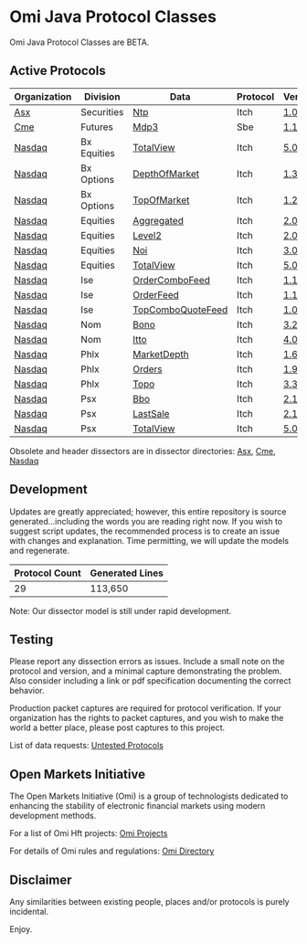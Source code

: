 # Omi Java Protocol Classes

Omi Java Protocol Classes are BETA.


## Active Protocols

| Organization | Division | Data | Protocol | Version | Date | [Testing][Omi.Glossary.Testing] |
| --- | --- | --- | --- | --- | --- | --- |
| [Asx][Asx.Directory] | Securities | [Ntp][Asx.Securities.Ntp.Itch.v1.05.Java] | Itch | [1.05][Asx.Securities.Ntp.Itch.v1.05.Java] | 12/1/2017 | [Verified][Omi.Glossary.Testing.Verified] |
| [Cme][Cme.Directory] | Futures | [Mdp3][Cme.Futures.Mdp3.Sbe.v1.11.Java] | Sbe | [1.11][Cme.Futures.Mdp3.Sbe.v1.11.Java] | 3/3/2020 | [Untested][Omi.Glossary.Testing.Untested] |
| [Nasdaq][Nasdaq.Directory] | Bx Equities | [TotalView][Nasdaq.Bx.Equities.TotalView.Itch.v5.0.Java] | Itch | [5.0][Nasdaq.Bx.Equities.TotalView.Itch.v5.0.Java] | 5/23/2018 | [Untested][Omi.Glossary.Testing.Untested] |
| [Nasdaq][Nasdaq.Directory] | Bx Options | [DepthOfMarket][Nasdaq.Bx.Options.DepthOfMarket.Itch.v1.3.Java] | Itch | [1.3][Nasdaq.Bx.Options.DepthOfMarket.Itch.v1.3.Java] | 11/2/2017 | [Untested][Omi.Glossary.Testing.Untested] |
| [Nasdaq][Nasdaq.Directory] | Bx Options | [TopOfMarket][Nasdaq.Bx.Options.TopOfMarket.Itch.v1.2.Java] | Itch | [1.2][Nasdaq.Bx.Options.TopOfMarket.Itch.v1.2.Java] | 11/2/2017 | [Untested][Omi.Glossary.Testing.Untested] |
| [Nasdaq][Nasdaq.Directory] | Equities | [Aggregated][Nasdaq.Equities.Aggregated.Itch.v2.0.Java] | Itch | [2.0][Nasdaq.Equities.Aggregated.Itch.v2.0.Java] | 9/12/2017 | [Untested][Omi.Glossary.Testing.Untested] |
| [Nasdaq][Nasdaq.Directory] | Equities | [Level2][Nasdaq.Equities.Level2.Itch.v2.0.Java] | Itch | [2.0][Nasdaq.Equities.Level2.Itch.v2.0.Java] | 5/3/2018 | [Untested][Omi.Glossary.Testing.Untested] |
| [Nasdaq][Nasdaq.Directory] | Equities | [Noi][Nasdaq.Equities.Noi.Itch.v3.0.Java] | Itch | [3.0][Nasdaq.Equities.Noi.Itch.v3.0.Java] | 9/12/2017 | [Untested][Omi.Glossary.Testing.Untested] |
| [Nasdaq][Nasdaq.Directory] | Equities | [TotalView][Nasdaq.Equities.TotalView.Itch.v5.0.Java] | Itch | [5.0][Nasdaq.Equities.TotalView.Itch.v5.0.Java] | 9/12/2017 | [Untested][Omi.Glossary.Testing.Untested] |
| [Nasdaq][Nasdaq.Directory] | Ise | [OrderComboFeed][Nasdaq.Ise.OrderComboFeed.Itch.v1.1.Java] | Itch | [1.1][Nasdaq.Ise.OrderComboFeed.Itch.v1.1.Java] | 6/13/2017 | [Verified][Omi.Glossary.Testing.Verified] |
| [Nasdaq][Nasdaq.Directory] | Ise | [OrderFeed][Nasdaq.Ise.OrderFeed.Itch.v1.1.Java] | Itch | [1.1][Nasdaq.Ise.OrderFeed.Itch.v1.1.Java] | 8/23/2017 | [Untested][Omi.Glossary.Testing.Untested] |
| [Nasdaq][Nasdaq.Directory] | Ise | [TopComboQuoteFeed][Nasdaq.Ise.TopComboQuoteFeed.Itch.v1.0.Java] | Itch | [1.0][Nasdaq.Ise.TopComboQuoteFeed.Itch.v1.0.Java] | 8/23/2017 | [Verified][Omi.Glossary.Testing.Verified] |
| [Nasdaq][Nasdaq.Directory] | Nom | [Bono][Nasdaq.Nom.Bono.Itch.v3.2.Java] | Itch | [3.2][Nasdaq.Nom.Bono.Itch.v3.2.Java] | 11/2/2017 | [Untested][Omi.Glossary.Testing.Untested] |
| [Nasdaq][Nasdaq.Directory] | Nom | [Itto][Nasdaq.Nom.Itto.Itch.v4.0.Java] | Itch | [4.0][Nasdaq.Nom.Itto.Itch.v4.0.Java] | 2/8/2018 | [Untested][Omi.Glossary.Testing.Untested] |
| [Nasdaq][Nasdaq.Directory] | Phlx | [MarketDepth][Nasdaq.Phlx.MarketDepth.Itch.v1.6.Java] | Itch | [1.6][Nasdaq.Phlx.MarketDepth.Itch.v1.6.Java] | 3/8/2018 | [Untested][Omi.Glossary.Testing.Untested] |
| [Nasdaq][Nasdaq.Directory] | Phlx | [Orders][Nasdaq.Phlx.Orders.Itch.v1.9.Java] | Itch | [1.9][Nasdaq.Phlx.Orders.Itch.v1.9.Java] | 8/10/2015 | [Untested][Omi.Glossary.Testing.Untested] |
| [Nasdaq][Nasdaq.Directory] | Phlx | [Topo][Nasdaq.Phlx.Topo.Itch.v3.3.Java] | Itch | [3.3][Nasdaq.Phlx.Topo.Itch.v3.3.Java] | 11/2/2017 | [Untested][Omi.Glossary.Testing.Untested] |
| [Nasdaq][Nasdaq.Directory] | Psx | [Bbo][Nasdaq.Psx.Bbo.Itch.v2.1.Java] | Itch | [2.1][Nasdaq.Psx.Bbo.Itch.v2.1.Java] | 5/3/2018 | [Untested][Omi.Glossary.Testing.Untested] |
| [Nasdaq][Nasdaq.Directory] | Psx | [LastSale][Nasdaq.Psx.LastSale.Itch.v2.1.Java] | Itch | [2.1][Nasdaq.Psx.LastSale.Itch.v2.1.Java] | 5/3/2018 | [Untested][Omi.Glossary.Testing.Untested] |
| [Nasdaq][Nasdaq.Directory] | Psx | [TotalView][Nasdaq.Psx.TotalView.Itch.v5.0.Java] | Itch | [5.0][Nasdaq.Psx.TotalView.Itch.v5.0.Java] | 5/3/2018 | [Untested][Omi.Glossary.Testing.Untested] |

Obsolete and header dissectors are in dissector directories: [Asx][Asx.Directory], [Cme][Cme.Directory], [Nasdaq][Nasdaq.Directory]

## Development

Updates are greatly appreciated; however, this entire repository is source generated...including the words you are reading right now. If you wish to suggest script updates, the recommended process is to create an issue with changes and explanation.  Time permitting, we will update the models and regenerate.

| Protocol Count | Generated Lines |
| --- | --- |
| 29 | 113,650 |

Note: Our dissector model is still under rapid development.

## Testing

Please report any dissection errors as issues.  Include a small note on the protocol and version, and a minimal capture demonstrating the problem. Also consider including a link or pdf specification documenting the correct behavior.

Production packet captures are required for protocol verification.  If your organization has the rights to packet captures, and you wish to make the world a better place, please post captures to this project.

List of data requests: [Untested Protocols](https://github.com/Open-Markets-Initiative/wireshark-lua/wiki/Data "Unverified Protocol Data List")
## Open Markets Initiative

The Open Markets Initiative (Omi) is a group of technologists dedicated to enhancing the stability of electronic financial markets using modern development methods.

For a list of Omi Hft projects: [Omi Projects](https://github.com/Open-Markets-Initiative/Directory/tree/main/Projects "Open Markets Initiative Projects")

For details of Omi rules and regulations: [Omi Directory](https://github.com/Open-Markets-Initiative/Directory "Open Markets Initiative Directory")
## Disclaimer

Any similarities between existing people, places and/or protocols is purely incidental.

Enjoy.

[Omi Projects]: https://github.com/Open-Markets-Initiative/Directory/tree/main/Projects "Open Markets Initiative Projects"
[Omi Rules and Regulations]: https://github.com/Open-Markets-Initiative/Directory/tree/main/License "Open Markets Initiative Rules and Regulations"

[Omi.Glossary.Testing]: https://github.com/Open-Markets-Initiative/Directory/blob/main/Glossary/Testing.md "Protocol Testing Status"
[Omi.Glossary.Testing.Verified]: https://github.com/Open-Markets-Initiative/Directory/blob/main/Glossary/Testing.md "Testing Status: Protocol has been tested on live data"
[Omi.Glossary.Testing.Incomplete]: https://github.com/Open-Markets-Initiative/Directory/blob/main/Glossary/Testing.md "Testing Status: Protocol has been tested on live data but contains known issues"
[Omi.Glossary.Testing.Beta]: https://github.com/Open-Markets-Initiative/Directory/blob/main/Glossary/Testing.md "Testing Status: Protocol has not been tested and structure is speculative"
[Omi.Glossary.Testing.Untested]: https://github.com/Open-Markets-Initiative/Directory/blob/main/Glossary/Testing.md "Testing Status: Protocol has not been tested on live data"

[Asx.Directory]: https://github.com/Open-Markets-Initiative/omi.java.protocol.classes/tree/main/src/main/java/com/omi/asx "Australian Securities Exchange"
[Cme.Directory]: https://github.com/Open-Markets-Initiative/omi.java.protocol.classes/tree/main/src/main/java/com/omi/cme "Chicago Mercantile Exchange"
[Nasdaq.Directory]: https://github.com/Open-Markets-Initiative/omi.java.protocol.classes/tree/main/src/main/java/com/omi/nasdaq "National Association of Securities Dealers Automated Quotations"

[Asx.Securities.Ntp.Itch.v1.05.Java]: https://github.com/Open-Markets-Initiative/omi.java.protocol.classes/blob/main/src/main/java/com/omi/asx/AsxSecuritiesNtpItchv105.java "Asx Securities Ntp Itch v1.05 Java Protocol Classes"
[Cme.Futures.Mdp3.Sbe.v1.11.Java]: https://github.com/Open-Markets-Initiative/omi.java.protocol.classes/blob/main/src/main/java/com/omi/cme/CmeFuturesMdp3Sbev111.java "Cme Futures Mdp3 Sbe v1.11 Java Protocol Classes"
[Nasdaq.Bx.Equities.TotalView.Itch.v5.0.Java]: https://github.com/Open-Markets-Initiative/omi.java.protocol.classes/blob/main/src/main/java/com/omi/nasdaq/NasdaqBxEquitiesTotalViewItchv50.java "Nasdaq Bx Equities TotalView Itch v5.0 Java Protocol Classes"
[Nasdaq.Bx.Options.TopOfMarket.Itch.v1.2.Java]: https://github.com/Open-Markets-Initiative/omi.java.protocol.classes/blob/main/src/main/java/com/omi/nasdaq/NasdaqBxOptionsTopOfMarketItchv12.java "Nasdaq Bx Options TopOfMarket Itch v1.2 Java Protocol Classes"
[Nasdaq.Bx.Options.DepthOfMarket.Itch.v1.3.Java]: https://github.com/Open-Markets-Initiative/omi.java.protocol.classes/blob/main/src/main/java/com/omi/nasdaq/NasdaqBxOptionsDepthOfMarketItchv13.java "Nasdaq Bx Options DepthOfMarket Itch v1.3 Java Protocol Classes"
[Nasdaq.Ise.OrderComboFeed.Itch.v1.1.Java]: https://github.com/Open-Markets-Initiative/omi.java.protocol.classes/blob/main/src/main/java/com/omi/nasdaq/NasdaqIseOrderComboFeedItchv11.java "Nasdaq Ise OrderComboFeed Itch v1.1 Java Protocol Classes"
[Nasdaq.Ise.OrderFeed.Itch.v1.1.Java]: https://github.com/Open-Markets-Initiative/omi.java.protocol.classes/blob/main/src/main/java/com/omi/nasdaq/NasdaqIseOrderFeedItchv11.java "Nasdaq Ise OrderFeed Itch v1.1 Java Protocol Classes"
[Nasdaq.Ise.TopComboQuoteFeed.Itch.v1.0.Java]: https://github.com/Open-Markets-Initiative/omi.java.protocol.classes/blob/main/src/main/java/com/omi/nasdaq/NasdaqIseTopComboQuoteFeedItchv10.java "Nasdaq Ise TopComboQuoteFeed Itch v1.0 Java Protocol Classes"
[Nasdaq.Nom.Bono.Itch.v3.2.Java]: https://github.com/Open-Markets-Initiative/omi.java.protocol.classes/blob/main/src/main/java/com/omi/nasdaq/NasdaqNomBonoItchv32.java "Nasdaq Nom Bono Itch v3.2 Java Protocol Classes"
[Nasdaq.Nom.Itto.Itch.v4.0.Java]: https://github.com/Open-Markets-Initiative/omi.java.protocol.classes/blob/main/src/main/java/com/omi/nasdaq/NasdaqNomIttoItchv40.java "Nasdaq Nom Itto Itch v4.0 Java Protocol Classes"
[Nasdaq.Phlx.MarketDepth.Itch.v1.6.Java]: https://github.com/Open-Markets-Initiative/omi.java.protocol.classes/blob/main/src/main/java/com/omi/nasdaq/NasdaqPhlxMarketDepthItchv16.java "Nasdaq Phlx MarketDepth Itch v1.6 Java Protocol Classes"
[Nasdaq.Phlx.Orders.Itch.v1.9.Java]: https://github.com/Open-Markets-Initiative/omi.java.protocol.classes/blob/main/src/main/java/com/omi/nasdaq/NasdaqPhlxOrdersItchv19.java "Nasdaq Phlx Orders Itch v1.9 Java Protocol Classes"
[Nasdaq.Phlx.Topo.Itch.v3.3.Java]: https://github.com/Open-Markets-Initiative/omi.java.protocol.classes/blob/main/src/main/java/com/omi/nasdaq/NasdaqPhlxTopoItchv33.java "Nasdaq Phlx Topo Itch v3.3 Java Protocol Classes"
[Nasdaq.Psx.LastSale.Itch.v2.1.Java]: https://github.com/Open-Markets-Initiative/omi.java.protocol.classes/blob/main/src/main/java/com/omi/nasdaq/NasdaqPsxLastSaleItchv21.java "Nasdaq Psx LastSale Itch v2.1 Java Protocol Classes"
[Nasdaq.Psx.TotalView.Itch.v5.0.Java]: https://github.com/Open-Markets-Initiative/omi.java.protocol.classes/blob/main/src/main/java/com/omi/nasdaq/NasdaqPsxTotalViewItchv50.java "Nasdaq Psx TotalView Itch v5.0 Java Protocol Classes"
[Nasdaq.Psx.Bbo.Itch.v2.1.Java]: https://github.com/Open-Markets-Initiative/omi.java.protocol.classes/blob/main/src/main/java/com/omi/nasdaq/NasdaqPsxBboItchv21.java "Nasdaq Psx Bbo Itch v2.1 Java Protocol Classes"
[Nasdaq.Equities.Aggregated.Itch.v2.0.Java]: https://github.com/Open-Markets-Initiative/omi.java.protocol.classes/blob/main/src/main/java/com/omi/nasdaq/NasdaqEquitiesAggregatedItchv20.java "Nasdaq Equities Aggregated Itch v2.0 Java Protocol Classes"
[Nasdaq.Equities.Level2.Itch.v2.0.Java]: https://github.com/Open-Markets-Initiative/omi.java.protocol.classes/blob/main/src/main/java/com/omi/nasdaq/NasdaqEquitiesLevel2Itchv20.java "Nasdaq Equities Level2 Itch v2.0 Java Protocol Classes"
[Nasdaq.Equities.Noi.Itch.v3.0.Java]: https://github.com/Open-Markets-Initiative/omi.java.protocol.classes/blob/main/src/main/java/com/omi/nasdaq/NasdaqEquitiesNoiItchv30.java "Nasdaq Equities Noi Itch v3.0 Java Protocol Classes"
[Nasdaq.Equities.TotalView.Itch.v5.0.Java]: https://github.com/Open-Markets-Initiative/omi.java.protocol.classes/blob/main/src/main/java/com/omi/nasdaq/NasdaqEquitiesTotalViewItchv50.java "Nasdaq Equities TotalView Itch v5.0 Java Protocol Classes"
